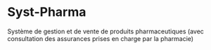 # Syst-Pharma
Système de gestion et de vente de produits pharmaceutiques (avec consultation des assurances prises en charge par la pharmacie)
